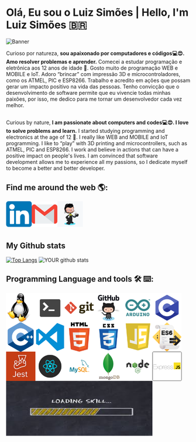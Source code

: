 # Olá, Eu sou o Luiz Simões | Hello, I'm Luiz Simões 🇧🇷️

<img src="https://github.com/LuizSimoes/LuizSimoes/blob/master/Banner2.gif" alt="Banner">

Curioso por natureza, __sou apaixonado por computadores e códigos💻️😍️. Amo resolver problemas e aprender.__ Comecei a estudar programação e eletrônica aos 12 anos de idade 💾️. Gosto muito de programação WEB e MOBILE e IoT. Adoro “brincar” com impressão 3D e microcontroladores, como os ATMEL, PIC e ESP8266.
Trabalho e acredito em ações que possam gerar um impacto positivo na vida das pessoas. Tenho convicção que o desenvolvimento de software permite que eu vivencie todas minhas paixões, por isso, me dedico para me tornar um desenvolvedor cada vez melhor.  
##  

Curious by nature, __I am passionate about computers and codes💻️😍️. I love to solve problems and learn.__ I started studying programming and electronics at the age of 12 💾️. I really like WEB and MOBILE and IoT programming. I like to “play” with 3D printing and microcontrollers, such as ATMEL, PIC and ESP8266.
I work and believe in actions that can have a positive impact on people's lives. I am convinced that software development allows me to experience all my passions, so I dedicate myself to become a better and better developer.  
##  



## Find me around the web 🌎:
<a href="https://luizsimoes.github.io/"><img align="center" width="70" height="70" src="https://github.com/LuizSimoes/LuizSimoes/blob/master/LuizSimoes-Octacat.png"></a>
<a href="https://www.linkedin.com/in/luizefsimoes2020/"><img align="left" width="70" height="70" src="https://github.com/LuizSimoes/LuizSimoes/blob/master/linked.png"></a>
<a href="mailto:luizefsimoes@gmail.com"><img align="left" width="70" height="70" src="https://github.com/LuizSimoes/LuizSimoes/blob/master/gmail.png"></a>


## 
#  

## My Github stats
[![Top Langs](https://github-readme-stats.vercel.app/api/top-langs/?username=LuizSimoes&theme=solarized-dark&layout=compact&langs_count=10)](https://github.com/LuizSimoes/github-readme-stats)
![YOUR github stats](https://github-readme-stats.vercel.app/api?username=LuizSimoes&show_icons=true&theme=solarized-dark)


## Programming Language and tools 🛠️ ⌨️:
<img align="left" width="80" height="80" src="https://github.com/LuizSimoes/LuizSimoes/blob/master/Icons/linux3.png">
<img align="left" width="80" height="80" src="https://github.com/LuizSimoes/LuizSimoes/blob/master/Icons/Linux2.png">
<img align="left" width="80" height="80" src="https://github.com/LuizSimoes/LuizSimoes/blob/master/Icons/git.png">
<img align="left" width="80" height="80" src="https://github.com/LuizSimoes/LuizSimoes/blob/master/Icons/github.jpg">
<img align="left" width="80" height="80" src="https://github.com/LuizSimoes/LuizSimoes/blob/master/Icons/arduino.png">
<img align="left" width="80" height="80" src="https://github.com/LuizSimoes/LuizSimoes/blob/master/Icons/c.png">
<img align="left" width="80" height="80" src="https://github.com/LuizSimoes/LuizSimoes/blob/master/Icons/Cplus.png">
<img align="left" width="80" height="80" src="https://github.com/LuizSimoes/LuizSimoes/blob/master/Icons/vscode.png">
<img align="left" width="80" height="80" src="https://github.com/LuizSimoes/LuizSimoes/blob/master/Icons/HTML5.png">
<img align="left" width="80" height="80" src="https://github.com/LuizSimoes/LuizSimoes/blob/master/Icons/css.png">
<img align="left" width="80" height="80" src="https://github.com/LuizSimoes/LuizSimoes/blob/master/Icons/js6.png">
<img align="left" width="80" height="80" src="https://github.com/LuizSimoes/LuizSimoes/blob/master/Icons/ES6.png">
<img align="left" width="80" height="80" src="https://github.com/LuizSimoes/LuizSimoes/blob/master/Icons/jest.jpg">
<img align="left" width="80" height="80" src="https://github.com/LuizSimoes/LuizSimoes/blob/master/Icons/react.png">
<img align="left" width="80" height="80" src="https://github.com/LuizSimoes/LuizSimoes/blob/master/Icons/mysql.png">
<img align="left" width="80" height="80" src="https://github.com/LuizSimoes/LuizSimoes/blob/master/Icons/mongodb-logo.png">
<img align="left" width="80" height="80" src="https://github.com/LuizSimoes/LuizSimoes/blob/master/Icons/nodeJS.png">
<img align="left" width="80" height="80" src="https://github.com/LuizSimoes/LuizSimoes/blob/master/Icons/express.png">
<img align="left" width="400" height="150" src="https://github.com/LuizSimoes/LuizSimoes/blob/master/Icons/load.jpeg">
